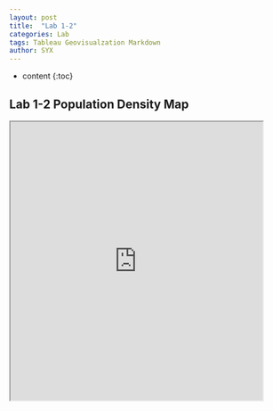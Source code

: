 ```yaml
---
layout: post
title:  "Lab 1-2"
categories: Lab
tags: Tableau Geovisualzation Markdown
author: SYX
---
```


* content
{:toc}

## Lab 1-2 Population Density Map
<iframe src="https://public.tableau.com/views/lab1-2-1/2?:showVizHome=no&:embed=true" width="90%" height="500"></iframe>

